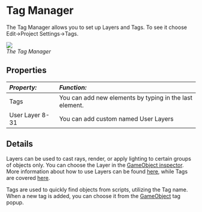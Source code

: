 Tag Manager
===========


The <span class=keyword>Tag Manager</span> allows you to set up <span class=keyword>Layers</span> and <span class=keyword>Tags</span>. To see it choose <span class=menu>Edit->Project Settings->Tags</span>.


![](http://docwiki.hq.unity3d.com/uploads/Main/TagSet.png)  
_The Tag Manager_


Properties
----------



|**_Property:_** |**_Function:_** |
|:---|:---|
|<span class=component>Tags</span> |You can add new elements by typing in the last element. |
|<span class=component>User Layer 8-31</span> |You can add custom named User Layers |


Details
-------


Layers can be used to cast rays, render, or apply lighting to certain groups of objects only. You can choose the Layer in the [GameObject inspector](class-GameObject.md). More information about how to use Layers can be found [here](Layers.md), while Tags are covered [here](Tags.md).

Tags are used to quickly find objects from scripts, utilizing the Tag name. When a new tag is added, you can choose it from the [GameObject](class-GameObject.md) tag popup.
